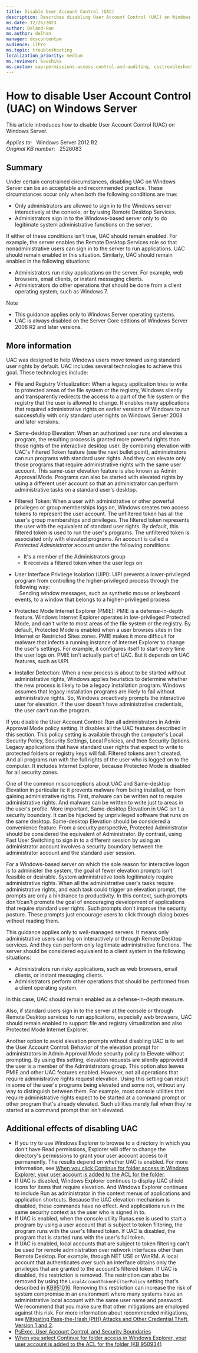 ```yaml
---
title: Disable User Account Control (UAC)
description: Describes disabling User Account Control (UAC) on Windows Server can be an acceptable and recommended practice in certain constrained circumstances.
ms.date: 12/26/2023
author: Deland-Han
ms.author: delhan
manager: dcscontentpm
audience: ITPro
ms.topic: troubleshooting
localization_priority: medium
ms.reviewer: kaushika
ms.custom: sap:permissions-access-control-and-auditing, csstroubleshoot
---
```

# How to disable User Account Control (UAC) on Windows Server

This article introduces how to disable User Account Control (UAC) on Windows Server.

_Applies to:_ &nbsp; Windows Server 2012 R2  
_Original KB number:_ &nbsp; 2526083

## Summary

Under certain constrained circumstances, disabling UAC on Windows Server can be an acceptable and recommended practice. These circumstances occur only when both the following conditions are true:

- Only administrators are allowed to sign in to the Windows server interactively at the console, or by using Remote Desktop Services.
- Administrators sign in to the Windows-based server only to do legitimate system administrative functions on the server.

If either of these conditions isn't true, UAC should remain enabled. For example, the server enables the Remote Desktop Services role so that nonadministrative users can sign in to the server to run applications. UAC should remain enabled in this situation. Similarly, UAC should remain enabled in the following situations:

- Administrators run risky applications on the server. For example, web browsers, email clients, or instant messaging clients.
- Administrators do other operations that should be done from a client operating system, such as Windows 7.

> [!NOTE]
>
> - This guidance applies only to Windows Server operating systems.
> - UAC is always disabled on the Server Core editions of Windows Server 2008 R2 and later versions.

## More information

UAC was designed to help Windows users move toward using standard user rights by default. UAC includes several technologies to achieve this goal. These technologies include:

- File and Registry Virtualization: When a legacy application tries to write to protected areas of the file system or the registry, Windows silently and transparently redirects the access to a part of the file system or the registry that the user is allowed to change. It enables many applications that required administrative rights on earlier versions of Windows to run successfully with only standard user rights on Windows Server 2008 and later versions.
- Same-desktop Elevation: When an authorized user runs and elevates a program, the resulting process is granted more powerful rights than those rights of the interactive desktop user. By combining elevation with UAC's Filtered Token feature (see the next bullet point), administrators can run programs with standard user rights. And they can elevate only those programs that require administrative rights with the same user account. This same-user elevation feature is also known as Admin Approval Mode. Programs can also be started with elevated rights by using a different user account so that an administrator can perform administrative tasks on a standard user's desktop.
- Filtered Token: When a user with administrative or other powerful privileges or group memberships logs on, Windows creates two access tokens to represent the user account. The unfiltered token has all the user's group memberships and privileges. The filtered token represents the user with the equivalent of standard user rights. By default, this filtered token is used to run the user's programs. The unfiltered token is associated only with elevated programs. An account is called a *Protected Administrator* account under the following conditions:

  - It's a member of the Administrators group
  - It receives a filtered token when the user logs on
  
- User Interface Privilege Isolation (UIPI): UIPI prevents a lower-privileged program from controlling the higher-privileged process through the following way:  
  &nbsp;&nbsp;&nbsp;Sending window messages, such as synthetic mouse or keyboard events, to a window that belongs to a higher-privileged process
- Protected Mode Internet Explorer (PMIE): PMIE is a defense-in-depth feature. Windows Internet Explorer operates in low-privileged Protected Mode,  and can't write to most areas of the file system or the registry. By default, Protected Mode is enabled when a user browses sites in the Internet or Restricted Sites zones. PMIE makes it more difficult for malware that infects a running instance of Internet Explorer to change the user's settings. For example, it configures itself to start every time the user logs on. PMIE isn't actually part of UAC. But it depends on UAC features, such as UIPI.
- Installer Detection: When a new process is about to be started without administrative rights, Windows applies heuristics to determine whether the new process is likely to be a legacy installation program. Windows assumes that legacy installation programs are likely to fail without administrative rights. So, Windows proactively prompts the interactive user for elevation. If the user doesn't have administrative credentials, the user can't run the program.

If you disable the User Account Control: Run all administrators in Admin Approval Mode policy setting. It disables all the UAC features described in this section. This policy setting is available through the computer's Local Security Policy, Security Settings, Local Policies, and then Security Options. Legacy applications that have standard user rights that expect to write to protected folders or registry keys will fail. Filtered tokens aren't created. And all programs run with the full rights of the user who is logged on to the computer. It includes Internet Explorer, because Protected Mode is disabled for all security zones.

One of the common misconceptions about UAC and Same-desktop Elevation in particular is: it prevents malware from being installed, or from gaining administrative rights. First, malware can be written not to require administrative rights. And malware can be written to write just to areas in the user's profile. More important, Same-desktop Elevation in UAC isn't a security boundary. It can be hijacked by unprivileged software that runs on the same desktop. Same-desktop Elevation should be considered a convenience feature. From a security perspective, Protected Administrator should be considered the equivalent of Administrator. By contrast, using Fast User Switching to sign in to a different session by using an administrator account involves a security boundary between the administrator account and the standard user session.

For a Windows-based server on which the sole reason for interactive logon is to administer the system, the goal of fewer elevation prompts isn't feasible or desirable. System administrative tools legitimately require administrative rights. When all the administrative user's tasks require administrative rights, and each task could trigger an elevation prompt, the prompts are only a hindrance to productivity. In this context, such prompts don't/can't promote the goal of encouraging development of applications that require standard user rights. Such prompts don't improve the security posture. These prompts just encourage users to click through dialog boxes without reading them.

This guidance applies only to well-managed servers. It means only administrative users can log on interactively or through Remote Desktop services. And they can perform only legitimate administrative functions. The server should be considered equivalent to a client system in the following situations:

- Administrators run risky applications, such as web browsers, email clients, or instant messaging clients.
- Administrators perform other operations that should be performed from a client operating system.

In this case, UAC should remain enabled as a defense-in-depth measure.

Also, if standard users sign in to the server at the console or through Remote Desktop services to run applications, especially web browsers, UAC should remain enabled to support file and registry virtualization and also Protected Mode Internet Explorer.

Another option to avoid elevation prompts without disabling UAC is to set the User Account Control: Behavior of the elevation prompt for administrators in Admin Approval Mode security policy to Elevate without prompting. By using this setting, elevation requests are silently approved if the user is a member of the Administrators group. This option also leaves PMIE and other UAC features enabled. However, not all operations that require administrative rights request elevation. Using this setting can result in some of the user's programs being elevated and some not, without any way to distinguish between them. For example, most console utilities that require administrative rights expect to be started at a command prompt or other program that's already elevated. Such utilities merely fail when they're started at a command prompt that isn't elevated.

## Additional effects of disabling UAC

- If you try to use Windows Explorer to browse to a directory in which you don't have Read permissions, Explorer will offer to change the directory's permissions to grant your user account access to it permanently. The results depend on whether UAC is enabled. For more information, see [When you click Continue for folder access in Windows Explorer, your user account is added to the ACL for the folder](https://support.microsoft.com/help/950934).
- If UAC is disabled, Windows Explorer continues to display UAC shield icons for items that require elevation. And Windows Explorer continues to include Run as administrator in the context menus of applications and application shortcuts. Because the UAC elevation mechanism is disabled, these commands have no effect. And applications run in the same security context as the user who is signed in to.
- If UAC is enabled, when the console utility Runas.exe is used to start a program by using a user account that is subject to token filtering, the program runs with the user's filtered token. If UAC is disabled, the program that is started runs with the user's full token.
- If UAC is enabled, local accounts that are subject to token filtering can't be used for remote administration over network interfaces other than Remote Desktop. For example, through NET USE or WinRM. A local account that authenticates over such an interface obtains only the privileges that are granted to the account's filtered token. If UAC is disabled, this restriction is removed. The restriction can also be removed by using the `LocalAccountTokenFilterPolicy` setting that's described in [KB951016](https://support.microsoft.com/help/951016). Removing this restriction can increase the risk of system compromise in an environment where many systems have an administrative local account with the same user name and password. We recommend that you make sure that other mitigations are employed against this risk. For more information about recommended mitigations, see [Mitigating Pass-the-Hash (PtH) Attacks and Other Credential Theft, Version 1 and 2](https://www.microsoft.com/download/details.aspx?id=36036).
- [PsExec, User Account Control, and Security Boundaries](https://techcommunity.microsoft.com/t5/windows-blog-archive/psexec-user-account-control-and-security-boundaries/ba-p/723551)
- [When you select Continue for folder access in Windows Explorer, your user account is added to the ACL for the folder (KB 950934)](https://support.microsoft.com/help/950934)
